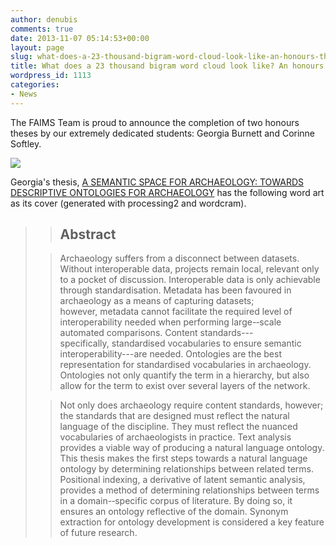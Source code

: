 ```yaml
---
author: denubis
comments: true
date: 2013-11-07 05:14:53+00:00
layout: page
slug: what-does-a-23-thousand-bigram-word-cloud-look-like-an-honours-thesis
title: What does a 23 thousand bigram word cloud look like? An honours thesis.
wordpress_id: 1113
categories:
- News
---
```


The FAIMS Team is proud to announce the completion of two honours theses by our extremely dedicated students: Georgia Burnett and Corinne Softley.

[![](https://fedarch.org/research/GeorgiaBurnett/titlePage/titleMadeSmall.png)](https://fedarch.org/research/GeorgiaBurnett/titlePage/titleMade.png)

Georgia's thesis, [A SEMANTIC SPACE FOR ARCHAEOLOGY: TOWARDS DESCRIPTIVE ONTOLOGIES FOR ARCHAEOLOGY](https://fedarch.org/research/GeorgiaBurnett/GEORGIA%20COMPLETE%20FINAL.pdf) has the following word art as its cover (generated with processing2 and wordcram).

<!-- more -->

<blockquote>

>

> ## Abstract

>

>

>

> Archaeology suffers from a disconnect between datasets. Without interoperable data, projects remain local, relevant only to a pocket of discussion. Interoperable data is only achievable through standardisation. Metadata has been favoured in archaeology as a means of capturing datasets; however, metadata cannot facilitate the required level of interoperability needed when performing large-­‐scale automated comparisons. Content standards---specifically, standardised vocabularies to ensure semantic interoperability---are needed. Ontologies are the best representation for standardised vocabularies in archaeology. Ontologies not only quantify the term in a hierarchy, but also allow for the term to exist over several layers of the network.

>

>

>

> Not only does archaeology require content standards, however; the standards that are designed must reflect the natural language of the discipline. They must reflect the nuanced vocabularies of archaeologists in practice. Text analysis provides a viable way of producing a natural language ontology. This thesis makes the first steps towards a natural language ontology by determining relationships between related terms. Positional indexing, a derivative of latent semantic analysis, provides a method of determining relationships between terms in a domain-­‐specific corpus of literature. By doing so, it ensures an ontology reflective of the domain. Synonym extraction for ontology development is considered a key feature of future research.

>

>

</blockquote>
